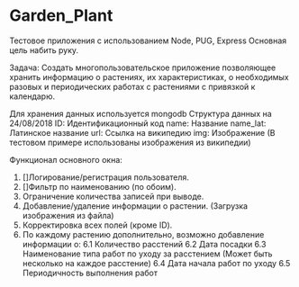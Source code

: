 # Garden_Plant
Тестовое приложения с использованием Node, PUG, Express
Основная цель набить руку.

Задача: Создать многопользовательское приложение позволяющее хранить информацию о растениях, их характеристиках, о необходимых разовых и периодических работах с растениями с привязкой к календарю.

Для хранения данных используется mongodb
Структура данных на 24/08/2018
ID:       Идентификационный код
name:     Название
name_lat: Латинское название
url:      Ссылка на википедию
img:      Изображение (В тестовом примере использованы изображения из википедии)

Функционал основного окна:
1. []Логирование/регистрация пользователя.
2. []Фильтр по наименованию (по обоим).
3. Ограничение количества записей при выводе.
4. Добавление/удаление информации о растении. (Загрузка изображения из файла)
5. Корректировка всех полей (кроме ID).
6. По каждому растению дополнительно, возможно добавление информации о:
  6.1 Количество расстений
  6.2 Дата посадки
  6.3 Наименование типа работ по уходу за расстением (Может быть несколько на каждое расстение)
  6.4 Дата начала работ по уходу
  6.5 Периодичность выполнения работ
